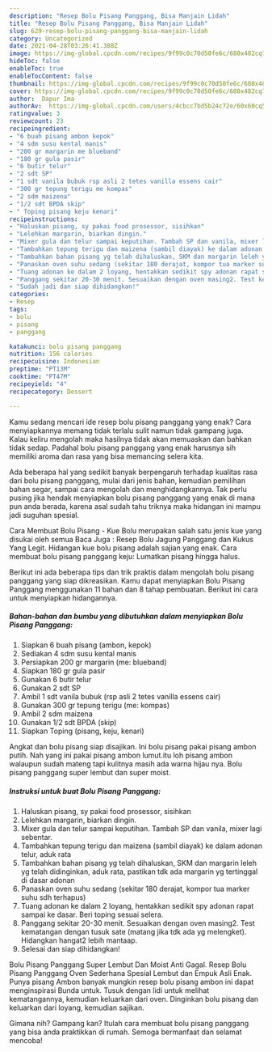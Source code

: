 ```yaml
---
description: "Resep Bolu Pisang Panggang, Bisa Manjain Lidah"
title: "Resep Bolu Pisang Panggang, Bisa Manjain Lidah"
slug: 629-resep-bolu-pisang-panggang-bisa-manjain-lidah
category: Uncategorized
date: 2021-04-28T03:26:41.388Z
image: https://img-global.cpcdn.com/recipes/9f99c0c70d50fe6c/680x482cq70/bolu-pisang-panggang-foto-resep-utama.jpg
hideToc: false
enableToc: true
enableTocContent: false
thumbnail: https://img-global.cpcdn.com/recipes/9f99c0c70d50fe6c/680x482cq70/bolu-pisang-panggang-foto-resep-utama.jpg
cover: https://img-global.cpcdn.com/recipes/9f99c0c70d50fe6c/680x482cq70/bolu-pisang-panggang-foto-resep-utama.jpg
author:  Dapur Ima
authorAv:  https://img-global.cpcdn.com/users/4cbcc7bd5b24c72e/60x60cq50/avatar.jpg
ratingvalue: 3
reviewcount: 23
recipeingredient:
- "6 buah pisang ambon kepok"
- "4 sdm susu kental manis"
- "200 gr margarin me blueband"
- "180 gr gula pasir"
- "6 butir telur"
- "2 sdt SP"
- "1 sdt vanila bubuk rsp asli 2 tetes vanilla essens cair"
- "300 gr tepung terigu me kompas"
- "2 sdm maizena"
- "1/2 sdt BPDA skip"
- " Toping pisang keju kenari"
recipeinstructions:
- "Haluskan pisang, sy pakai food prosessor, sisihkan"
- "Lelehkan margarin, biarkan dingin."
- "Mixer gula dan telur sampai keputihan. Tambah SP dan vanila, mixer lagi sebentar."
- "Tambahkan tepung terigu dan maizena (sambil diayak) ke dalam adonan telur, aduk rata"
- "Tambahkan bahan pisang yg telah dihaluskan, SKM dan margarin leleh yg telah didinginkan, aduk rata, pastikan tdk ada margarin yg tertinggal di dasar adonan"
- "Panaskan oven suhu sedang (sekitar 180 derajat, kompor tua marker suhu sdh terhapus)"
- "Tuang adonan ke dalam 2 loyang, hentakkan sedikit spy adonan rapat sampai ke dasar. Beri toping sesuai selera."
- "Panggang sekitar 20-30 menit. Sesuaikan dengan oven masing2. Test kematangan dengan tusuk sate (matang jika tdk ada yg melengket). Hidangkan hangat2 lebih mantaap."
- "Sudah jadi dan siap dihidangkan!"
categories:
- Resep
tags:
- bolu
- pisang
- panggang

katakunci: bolu pisang panggang 
nutrition: 156 calories
recipecuisine: Indonesian
preptime: "PT13M"
cooktime: "PT47M"
recipeyield: "4"
recipecategory: Dessert

---
```



Kamu sedang mencari ide resep bolu pisang panggang yang enak? Cara menyiapkannya memang tidak terlalu sulit namun tidak gampang juga. Kalau keliru mengolah maka hasilnya tidak akan memuaskan dan bahkan tidak sedap. Padahal bolu pisang panggang yang enak harusnya sih memiliki aroma dan rasa yang bisa memancing selera kita.


Ada beberapa hal yang sedikit banyak berpengaruh terhadap kualitas rasa dari bolu pisang panggang, mulai dari jenis bahan, kemudian pemilihan bahan segar, sampai cara mengolah dan menghidangkannya. Tak perlu pusing jika hendak menyiapkan bolu pisang panggang yang enak di mana pun anda berada, karena asal sudah tahu triknya maka hidangan ini mampu jadi suguhan spesial.

Cara Membuat Bolu Pisang - Kue Bolu merupakan salah satu jenis kue yang disukai oleh semua Baca Juga : Resep Bolu Jagung Panggang dan Kukus Yang Legit. Hidangan kue bolu pisang adalah sajian yang enak. Cara membuat bolu pisang panggang keju: Lumatkan pisang hingga halus.


Berikut ini ada beberapa tips dan trik praktis dalam mengolah bolu pisang panggang yang siap dikreasikan. Kamu dapat menyiapkan Bolu Pisang Panggang menggunakan 11 bahan dan 8 tahap pembuatan. Berikut ini cara untuk menyiapkan hidangannya.

<!--inarticleads1-->

##### Bahan-bahan dan bumbu yang dibutuhkan dalam menyiapkan Bolu Pisang Panggang:

1. Siapkan 6 buah pisang (ambon, kepok)
1. Sediakan 4 sdm susu kental manis
1. Persiapkan 200 gr margarin (me: blueband)
1. Siapkan 180 gr gula pasir
1. Gunakan 6 butir telur
1. Gunakan 2 sdt SP
1. Ambil 1 sdt vanila bubuk (rsp asli 2 tetes vanilla essens cair)
1. Gunakan 300 gr tepung terigu (me: kompas)
1. Ambil 2 sdm maizena
1. Gunakan 1/2 sdt BPDA (skip)
1. Siapkan  Toping (pisang, keju, kenari)


Angkat dan bolu pisang siap disajikan. Ini bolu pisang pakai pisang ambon putih. Nah yang ini pakai pisang ambon lumut.itu loh pisang ambon walaupun sudah mateng tapi kulitnya masih ada warna hijau nya. Bolu pisang panggang super lembut dan super moist. 

<!--inarticleads2-->

##### Instruksi untuk buat Bolu Pisang Panggang:

1. Haluskan pisang, sy pakai food prosessor, sisihkan
1. Lelehkan margarin, biarkan dingin.
1. Mixer gula dan telur sampai keputihan. Tambah SP dan vanila, mixer lagi sebentar.
1. Tambahkan tepung terigu dan maizena (sambil diayak) ke dalam adonan telur, aduk rata
1. Tambahkan bahan pisang yg telah dihaluskan, SKM dan margarin leleh yg telah didinginkan, aduk rata, pastikan tdk ada margarin yg tertinggal di dasar adonan
1. Panaskan oven suhu sedang (sekitar 180 derajat, kompor tua marker suhu sdh terhapus)
1. Tuang adonan ke dalam 2 loyang, hentakkan sedikit spy adonan rapat sampai ke dasar. Beri toping sesuai selera.
1. Panggang sekitar 20-30 menit. Sesuaikan dengan oven masing2. Test kematangan dengan tusuk sate (matang jika tdk ada yg melengket). Hidangkan hangat2 lebih mantaap.
1. Selesai dan siap dihidangkan!

Bolu Pisang Panggang Super Lembut Dan Moist Anti Gagal. Resep Bolu Pisang Panggang Oven Sederhana Spesial Lembut dan Empuk Asli Enak. Punya pisang Ambon banyak mungkin resep bolu pisang ambon ini dapat menginspirasi Bunda untuk. Tusuk dengan lidi untuk melihat kematangannya, kemudian keluarkan dari oven. Dinginkan bolu pisang dan keluarkan dari loyang, kemudian sajikan. 

Gimana nih? Gampang kan? Itulah cara membuat bolu pisang panggang yang bisa anda praktikkan di rumah. Semoga bermanfaat dan selamat mencoba!
